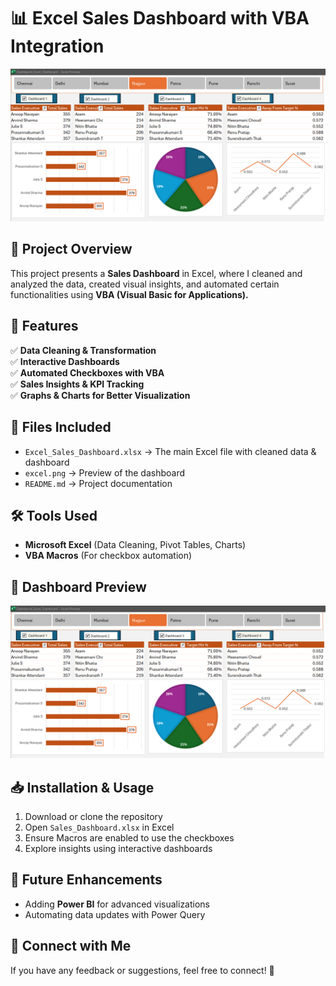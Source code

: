 # 📊 Excel Sales Dashboard with VBA Integration  

![Excel Dashboard](excel.png)  

## 🚀 Project Overview  
This project presents a **Sales Dashboard** in Excel, where I cleaned and analyzed the data, created visual insights, and automated certain functionalities using **VBA (Visual Basic for Applications).**  

## 🔹 Features  
✅ **Data Cleaning & Transformation**  
✅ **Interactive Dashboards**  
✅ **Automated Checkboxes with VBA**  
✅ **Sales Insights & KPI Tracking**  
✅ **Graphs & Charts for Better Visualization**  

## 📂 Files Included  
- `Excel_Sales_Dashboard.xlsx` → The main Excel file with cleaned data & dashboard  
- `excel.png` → Preview of the dashboard  
- `README.md` → Project documentation  

## 🛠 Tools Used  
- **Microsoft Excel** (Data Cleaning, Pivot Tables, Charts)  
- **VBA Macros** (For checkbox automation)  

## 📸 Dashboard Preview  
![Dashboard Preview](excel.png)  

## 📥 Installation & Usage  
1. Download or clone the repository  
2. Open `Sales_Dashboard.xlsx` in Excel  
3. Ensure Macros are enabled to use the checkboxes  
4. Explore insights using interactive dashboards  

## 📌 Future Enhancements  
- Adding **Power BI** for advanced visualizations  
- Automating data updates with Power Query  

## 🔗 Connect with Me  
If you have any feedback or suggestions, feel free to connect! 🚀  
